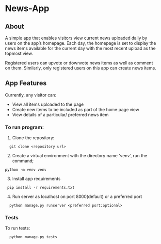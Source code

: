 # News-App

## About
A simple app that enables visitors view current news uploaded daily by users on the app’s homepage. Each day, the homepage is set to display the news items available for the current day with the most recent upload as the topmost view.

Registered users can upvote or downvote news items as well as comment on them. Similarly, only registered users on this app can create news items.


## App Features
Currently, any visitor can:
- View all items uploaded to the page
- Create new items to be included as part of the home page view
- View details of a particular/ preferred news item

### To run program:
1. Clone the repository:
```
  git clone <repository url>
```
2. Create a virtual environment with the directory name 'venv', run the command;
  ```
  python -m venv venv
  ```
3. Install app requirements
 ```
  pip install -r requirements.txt
```
4. Run server as localhost on port 8000(default) or a preferred port
```
  python manage.py runserver <preferred port:optional>
```

### Tests
To run tests:
```
  python manage.py tests
```
